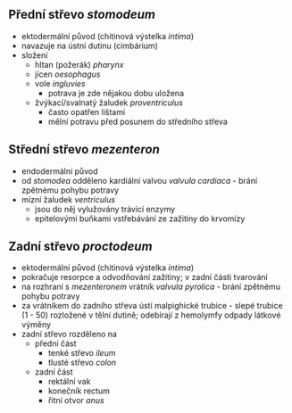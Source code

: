 ## Přední střevo *stomodeum*
- ektodermální původ (chitinová výstelka *intima*)
- navazuje na ústní dutinu (cimbárium)
- složení
	- hltan (požerák) *pharynx*
	- jícen *oesophagus*
	- vole *ingluvies*
		- potrava je zde nějakou dobu uložena
	- žvýkací/svalnatý žaludek *proventriculus*
		- často opatřen lištami
		- mělní potravu před posunem do středního střeva

## Střední střevo *mezenteron*
- endodermální původ
- od *stomodea* odděleno kardiální valvou *valvula cardiaca* - brání zpětnému pohybu potravy
- mízní žaludek *ventriculus*
	- jsou do něj vylužovány trávicí enzymy
	- epitelovými buňkami vstřebávání ze zažitiny do krvomízy

## Zadní střevo *proctodeum*
- ektodermální původ (chitinová výstelka *intima*)
- pokračuje resorpce a odvodňování zažitiny; v zadní části tvarování
- na rozhraní s *mezenteronem* vrátník *valvula pyrolica* - brání zpětnému pohybu potravy
- za vrátníkem do zadního střeva ústí malpighické trubice - slepé trubice (1 - 50) rozložené v tělní dutině; odebírají z hemolymfy odpady látkové výměny
- zadní střevo rozděleno na
	- přední část
		- tenké střevo *ileum*
		- tlusté střevo *colon*
	- zadní část
		- rektální vak
		- konečník rectum
		- řitní otvor *anus*
